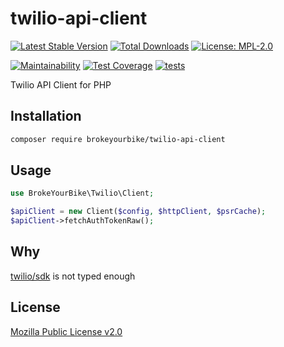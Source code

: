 # twilio-api-client

[![Latest Stable Version](https://img.shields.io/github/v/release/brokeyourbike/twilio-api-client-php)](https://github.com/brokeyourbike/twilio-api-client-php/releases)
[![Total Downloads](https://poser.pugx.org/brokeyourbike/twilio-api-client/downloads)](https://packagist.org/packages/brokeyourbike/twilio-api-client)
[![License: MPL-2.0](https://img.shields.io/badge/license-MPL--2.0-purple.svg)](https://github.com/brokeyourbike/twilio-api-client-php/blob/main/LICENSE)

[![Maintainability](https://api.codeclimate.com/v1/badges/cbab9f6ee2fde9c9b0c8/maintainability)](https://codeclimate.com/github/brokeyourbike/twilio-api-client-php/maintainability)
[![Test Coverage](https://api.codeclimate.com/v1/badges/cbab9f6ee2fde9c9b0c8/test_coverage)](https://codeclimate.com/github/brokeyourbike/twilio-api-client-php/test_coverage)
[![tests](https://github.com/brokeyourbike/twilio-api-client-php/actions/workflows/tests.yml/badge.svg)](https://github.com/brokeyourbike/twilio-api-client-php/actions/workflows/tests.yml)

Twilio API Client for PHP

## Installation

```bash
composer require brokeyourbike/twilio-api-client
```

## Usage

```php
use BrokeYourBike\Twilio\Client;

$apiClient = new Client($config, $httpClient, $psrCache);
$apiClient->fetchAuthTokenRaw();
```

## Why

[twilio/sdk](https://github.com/twilio/twilio-php) is not typed enough

## License
[Mozilla Public License v2.0](https://github.com/brokeyourbike/twilio-api-client-php/blob/main/LICENSE)
